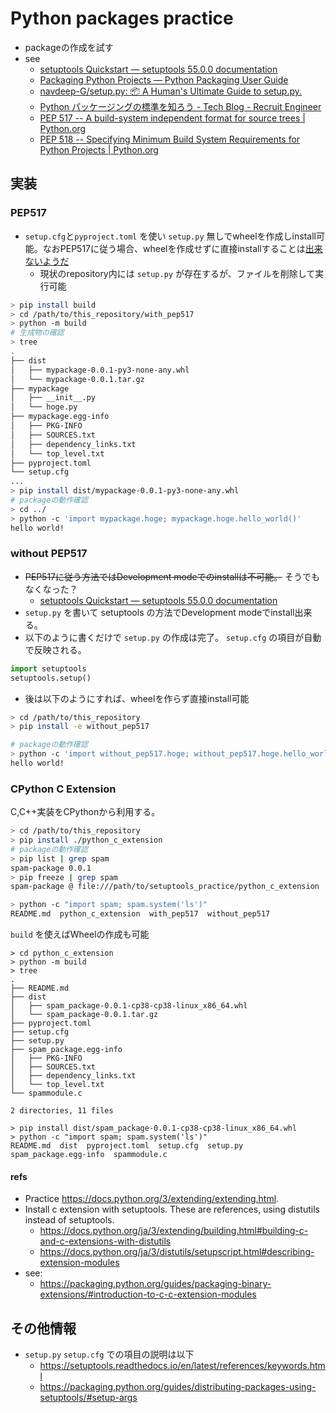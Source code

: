 # Python packages practice
* packageの作成を試す
* see
  * [setuptools Quickstart — setuptools 55.0.0 documentation](https://setuptools.readthedocs.io/en/latest/userguide/quickstart.html)
  * [Packaging Python Projects — Python Packaging User Guide](https://packaging.python.org/tutorials/packaging-projects/)
  * [navdeep-G/setup.py: 📦 A Human's Ultimate Guide to setup.py.](https://github.com/navdeep-G/setup.py)
  * [Python パッケージングの標準を知ろう - Tech Blog - Recruit Engineer](https://engineer.recruit-lifestyle.co.jp/techblog/2019-12-25-python-packaging-specs/)
  * [PEP 517 -- A build-system independent format for source trees | Python.org](https://www.python.org/dev/peps/pep-0517/)
  * [PEP 518 -- Specifying Minimum Build System Requirements for Python Projects | Python.org](https://www.python.org/dev/peps/pep-0518/)


## 実装
### PEP517

* `setup.cfg`と`pyproject.toml` を使い `setup.py` 無しでwheelを作成しinstall可能。なおPEP517に従う場合、wheelを作成せずに直接installすることは[出来ないようだ](https://discuss.python.org/t/pep-517-and-projects-that-cant-install-via-wheels/791)
  * 現状のrepository内には `setup.py` が存在するが、ファイルを削除して実行可能

``` bash
> pip install build
> cd /path/to/this_repository/with_pep517
> python -m build
# 生成物の確認
> tree 
.
├── dist
│   ├── mypackage-0.0.1-py3-none-any.whl
│   └── mypackage-0.0.1.tar.gz
├── mypackage
│   ├── __init__.py
│   └── hoge.py
├── mypackage.egg-info
│   ├── PKG-INFO
│   ├── SOURCES.txt
│   ├── dependency_links.txt
│   └── top_level.txt
├── pyproject.toml
└── setup.cfg
...
> pip install dist/mypackage-0.0.1-py3-none-any.whl 
# packageの動作確認
> cd ../
> python -c 'import mypackage.hoge; mypackage.hoge.hello_world()'
hello world!
```

### without PEP517

* ~~PEP517に従う方法ではDevelopment modeでのinstallは不可能。~~ そうでもなくなった？
  * [setuptools Quickstart — setuptools 55.0.0 documentation](https://setuptools.readthedocs.io/en/latest/userguide/quickstart.html#development-mode)
* `setup.py` を書いて setuptools の方法でDevelopment modeでinstall出来る。
* 以下のように書くだけで `setup.py` の作成は完了。 `setup.cfg` の項目が自動で反映される。

``` py
import setuptools
setuptools.setup()
```

* 後は以下のようにすれば、wheelを作らず直接install可能

``` sh
> cd /path/to/this_repository
> pip install -e without_pep517

# packageの動作確認
> python -c 'import without_pep517.hoge; without_pep517.hoge.hello_world()'
hello world!
```

### CPython C Extension

C,C++実装をCPythonから利用する。

``` bash
> cd /path/to/this_repository
> pip install ./python_c_extension
# packageの動作確認
> pip list | grep spam
spam-package 0.0.1
> pip freeze | grep spam
spam-package @ file:///path/to/setuptools_practice/python_c_extension

> python -c "import spam; spam.system('ls')"
README.md  python_c_extension  with_pep517  without_pep517
```

`build` を使えばWheelの作成も可能

```
> cd python_c_extension
> python -m build
> tree
.
├── README.md
├── dist
│   ├── spam_package-0.0.1-cp38-cp38-linux_x86_64.whl
│   └── spam_package-0.0.1.tar.gz
├── pyproject.toml
├── setup.cfg
├── setup.py
├── spam_package.egg-info
│   ├── PKG-INFO
│   ├── SOURCES.txt
│   ├── dependency_links.txt
│   └── top_level.txt
└── spammodule.c

2 directories, 11 files

> pip install dist/spam_package-0.0.1-cp38-cp38-linux_x86_64.whl
> python -c "import spam; spam.system('ls')"
README.md  dist  pyproject.toml  setup.cfg  setup.py  spam_package.egg-info  spammodule.c
```

#### refs
* Practice https://docs.python.org/3/extending/extending.html. 
* Install c extension with setuptools. These are references, using distutils instead of setuptools.
  * https://docs.python.org/ja/3/extending/building.html#building-c-and-c-extensions-with-distutils
  * https://docs.python.org/ja/3/distutils/setupscript.html#describing-extension-modules
* see:
  * https://packaging.python.org/guides/packaging-binary-extensions/#introduction-to-c-c-extension-modules 

## その他情報
* `setup.py` `setup.cfg` での項目の説明は以下
  * https://setuptools.readthedocs.io/en/latest/references/keywords.html
  * https://packaging.python.org/guides/distributing-packages-using-setuptools/#setup-args
